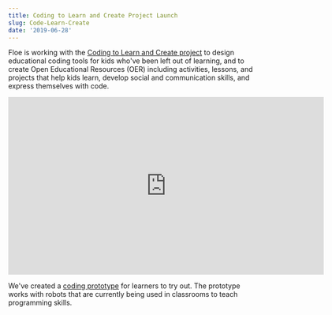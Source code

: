 ```yaml
---
title: Coding to Learn and Create Project Launch
slug: Code-Learn-Create
date: '2019-06-28'
---
```

Floe is working with the
[Coding to Learn and Create project](https://codelearncreate.ca/)
to design educational coding tools for kids who've been left out of learning,
and to create Open Educational Resources (OER) including activities, lessons,
and projects that help kids learn, develop social and communication skills,
and express themselves with code.

<iframe width="640" height="360" src="https://www.youtube-nocookie.com/embed/G-l1Hh0KfK0?rel=0&amp;ecver=1"
 frameborder="0" allowfullscreen></iframe>

We've created a [coding prototype](https://prototype.codelearncreate.org/)
for learners to try out. The prototype works with robots that are currently
being used in classrooms to teach programming skills.
